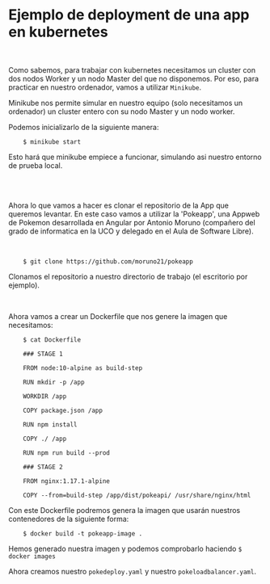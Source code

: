 # Ejemplo de deployment de una app en kubernetes

<br>

Como sabemos, para trabajar con kubernetes necesitamos un cluster con dos nodos Worker y un nodo Master del que no disponemos.
Por eso, para practicar en nuestro ordenador, vamos a utilizar `Minikube`.

Minikube nos permite simular en nuestro equipo (solo necesitamos un ordenador) un cluster entero con su nodo Master y un nodo worker.

Podemos inicializarlo de la siguiente manera:

```
    $ minikube start
```

Esto hará que minikube empiece a funcionar, simulando asi nuestro entorno de prueba local.

<br>
<br>

Ahora lo que vamos a hacer es clonar el repositorio de la App que queremos levantar.
En este caso vamos a utilizar la 'Pokeapp', una Appweb de Pokemon desarrollada en Angular por Antonio Moruno (compañero del grado de informatica en la UCO y delegado en el Aula de Software Libre).

<br>

```
    $ git clone https://github.com/moruno21/pokeapp
```

Clonamos el repositorio a nuestro directorio de trabajo (el escritorio por ejemplo).

<br>

Ahora vamos a crear un Dockerfile que nos genere la imagen que necesitamos:

```
    $ cat Dockerfile

    ### STAGE 1

    FROM node:10-alpine as build-step

    RUN mkdir -p /app

    WORKDIR /app

    COPY package.json /app

    RUN npm install

    COPY ./ /app

    RUN npm run build --prod

    ### STAGE 2

    FROM nginx:1.17.1-alpine

    COPY --from=build-step /app/dist/pokeapi/ /usr/share/nginx/html
```

Con este Dockerfile podremos genera la imagen que usarán nuestros contenedores de la siguiente forma:

```
    $ docker build -t pokeapp-image .
```

Hemos generado nuestra imagen y podemos comprobarlo haciendo `$ docker images`

Ahora creamos nuestro `pokedeploy.yaml` y nuestro `pokeloadbalancer.yaml`.
